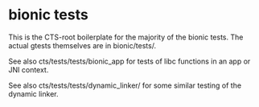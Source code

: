 # bionic tests

This is the CTS-root boilerplate for the majority of the bionic tests. The
actual gtests themselves are in bionic/tests/.

See also cts/tests/tests/bionic_app for tests of libc functions in an
app or JNI context.

See also cts/tests/tests/dynamic_linker/ for some similar testing of
the dynamic linker.
